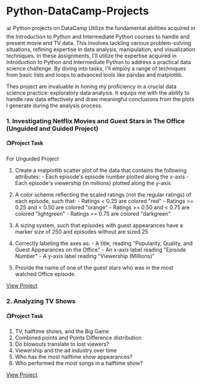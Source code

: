 # Python-DataCamp-Projects
📊 Python projects on DataCamp
  Utilize the fundamental abilities acquired in the Introduction to Python and Intermediate Python courses to handle and present movie and TV data. This involves tackling various problem-solving situations, refining expertise in data analysis, manipulation, and visualization techniques. In these assignments, I'll utilize the expertise acquired in Introduction to Python and Intermediate Python to address a practical data science challenge. By diving into tasks, I'll employ a range of techniques from basic lists and loops to advanced tools like pandas and matplotlib. 
  
  Thes project are invaluable in honing my proficiency in a crucial data science practice: exploratory data analysis. It equips me with the ability to handle raw data effectively and draw meaningful conclusions from the plots I generate during the analysis process.

### 1. Investigating Netflix Movies and Guest Stars in The Office (Unguided and Guided Project)
#### 📺Project Task
For Unguided Project
  1. Create a matplotlib scatter plot of the data that contains the following attributes:
    - Each episode's episode number plotted along the x-axis
    - Each episode's viewership (in millions) plotted along the y-axis
     
  2. A color scheme reflecting the scaled ratings (not the regular ratings) of each episode, such that:
    - Ratings < 0.25 are colored "red"
    - Ratings >= 0.25 and < 0.50 are colored "orange"
    - Ratings >= 0.50 and < 0.75 are colored "lightgreen"
    - Ratings >= 0.75 are colored "darkgreen"
     
  3. A sizing system, such that episodes with guest appearances have a marker size of 250 and episodes without are sized 25 
  
  4. Correctly labeling the axes as:
    - A title, reading "Popularity, Quality, and Guest Appearances on the Office"
    - An x-axis label reading "Episode Number"
    - A y-axis label reading "Viewership (Millions)"
     
  5. Provide the name of one of the guest stars who was in the most watched Office episode.

[View Project](https://github.com/addy-analytics/Python-DataCamp-Projects/blob/main/Analyzing%20TV%20Data/notebook.ipynb)

### 2. Analyzing TV Shows
#### 📺Project Task

  1. TV, halftime shows, and the Big Game
  2. Combined points and Points Difference distribution
  3. Do blowouts translate to lost viewers?
  4. Viewership and the ad industry over time
  5. Who has the most halftime show appearances?
  6. Who performed the most songs in a halftime show?

[View Project](https://github.com/addy-analytics/Python-DataCamp-Projects/tree/main/Project%20Investigating%20Netflix%20Movies%20and%20Guest%20Stars%20in%20The%20Office)

  

  






